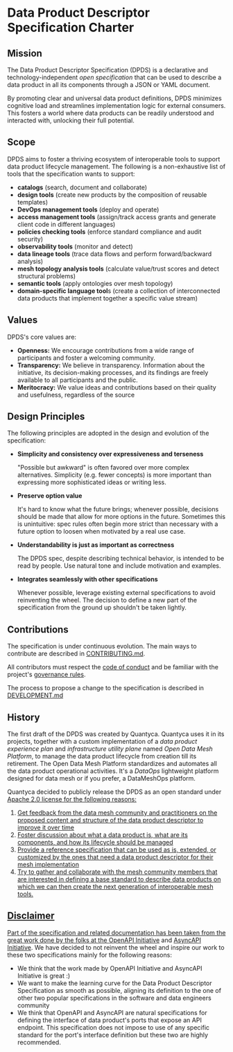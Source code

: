 # Data Product Descriptor Specification Charter

## Mission
The Data Product Descriptor Specification (DPDS) is a declarative and technology-independent *open specification* that can be used to describe a data product in all its components 
through a JSON or YAML document. 

By promoting clear and universal data product definitions, DPDS minimizes cognitive load and streamlines implementation logic for external consumers. This fosters a world where data products can be readily understood and interacted with, unlocking their full potential.

## Scope
DPDS aims to foster a thriving ecosystem of interoperable tools to support data product lifecycle management. The following is a non-exhaustive list of tools that the specification wants to support:

- **catalogs** (search, document and collaborate)
- **design tools** (create new products by the composition of reusable templates)
- **DevOps management tools** (deploy and operate)
- **access management tools** (assign/track access grants and generate client code in different languages)
- **policies checking tools** (enforce standard compliance and audit security)
- **observability tools** (monitor and detect)
- **data lineage tools** (trace data flows and perform forward/backward analysis)
- **mesh topology analysis tools** (calculate value/trust scores and detect structural problems)
- **semantic tools** (apply ontologies over mesh topology)
- **domain-specific language tool**s (create a collection of interconnected data products that implement together a specific value stream)

## Values

DPDS's core values are:

* **Openness:** We encourage contributions from a wide range of participants and foster a welcoming community.
* **Transparency:** We believe in transparency. Information about the initiative, its decision-making processes, and its findings are freely available to all participants and the public.
* **Meritocracy:** We value ideas and contributions based on their quality and usefulness, regardless of the source

## Design Principles
The following principles are adopted in the design and evolution of the specification:

* **Simplicity and consistency over expressiveness and terseness**

  "Possible but awkward" is often favored over more complex
  alternatives. Simplicity (e.g. fewer concepts) is more important than
  expressing more sophisticated ideas or writing less.

* **Preserve option value**

  It's hard to know what the future brings; whenever possible, decisions should
  be made that allow for more options in the future. Sometimes this is
  unintuitive: spec rules often begin more strict than necessary with a future
  option to loosen when motivated by a real use case.

* **Understandability is just as important as correctness**

  The DPDS spec, despite describing technical behavior, is intended to be
  read by people. Use natural tone and include motivation and examples.

* **Integrates seamlessly with other specifications**

  Whenever possible, leverage existing external specifications to avoid reinventing the wheel. 
  The decision to define a new part of the specification from the ground up shouldn't be taken lightly.

## Contributions
The specification is under continuous evolution. The main ways to contribute are described in [CONTRIBUTING.md](CONTRIBUTING.md). 

All contributors must respect the [code of conduct]() and be familiar with the project's [governance rules](GOVERNANCE.md). 

The process to propose a change to the specification is described in [DEVELOPMENT.md](DEVELOPMENT.md)

## History
The first draft of the DPDS was created by Quantyca. 
Quantyca uses it in its projects, together with a custom implementation of a _data product experience plan_ and _infrastructure utility plane_ named *Open Data Mesh Platform*, to manage the data product
lifecycle from creation till its retirement. The Open Data Mesh Platform standardizes and automates all the data product operational activities. It's a *DataOps* lightweight platform 
designed for data mesh or if you prefer, a DataMeshOps platform. 

Quantyca decided to publicly release the DPDS as an open standard under <a href="https://www.apache.org/licenses/LICENSE-2.0" target="_blank">Apache 2.0 license for the following reasons:

1. Get feedback from the data mesh community and practitioners on the proposed content and structure of the data product descriptor to improve it over time
1. Foster discussion about what a data product is, what are its components, and how its lifecycle should be managed 
1. Provide a reference specification that can be used as is, extended, or customized by the ones that need a data product descriptor for their mesh implementation
1. Try to gather and collaborate with the mesh community members that are interested in defining a base standard to describe data products on which we can then create the next generation of interoperable mesh tools.

## Disclaimer
Part of the specification and related documentation has been taken from the great work done by the folks at the [OpenAPI Initiative](href="https://openapis.org) and [AsyncAPI Initiative](https://www.asyncapi.com/). 
We have decided to not reinvent the wheel and inspire our work to these two specifications mainly for the following reasons:
- We think that the work made by OpenAPI Initiative and AsyncAPI Initiative is great  :)
- We want to make the learning curve for the Data Product Descriptor Specification as smooth as possible, aligning its definition to the one of other two popular specifications in the software and data engineers community
- We think that OpenAPI and AsyncAPI are natural specifications for defining the interface of data product's ports that expose an API endpoint. This specification does not impose to use of any specific standard for the port's interface definition but these two are highly recommended.
